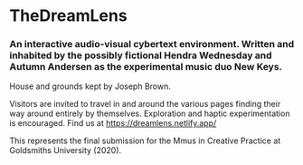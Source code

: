 # TheDreamLens
### An interactive audio-visual cybertext environment. Written and inhabited by the possibly fictional Hendra Wednesday and Autumn Andersen as the experimental music duo New Keys. 

House and grounds kept by Joseph Brown.

Visitors are invited to travel in and around the various pages finding their way around entirely by themselves.  Exploration and haptic experimentation is encouraged.  Find us at https://dreamlens.netlify.app/

This represents the final submission for the Mmus in Creative Practice at Goldsmiths University (2020).
